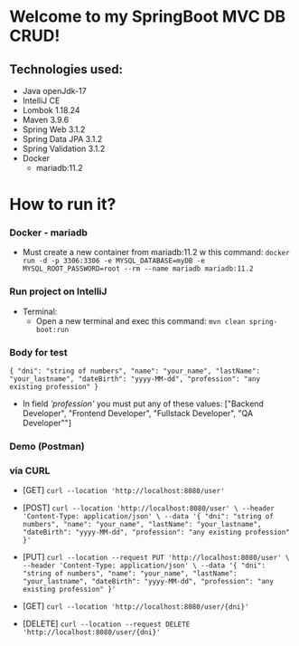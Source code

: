 # Welcome to my SpringBoot MVC DB CRUD!
## Technologies used:
* Java openJdk-17
* IntelliJ CE
* Lombok 1.18.24
* Maven 3.9.6
* Spring Web 3.1.2
* Spring Data JPA 3.1.2
* Spring Validation 3.1.2
* Docker
  * mariadb:11.2


# How to run it? 
### Docker - mariadb
* Must create a new container from mariadb:11.2 w this command:
``` docker run -d -p 3306:3306 -e MYSQL_DATABASE=myDB -e MYSQL_ROOT_PASSWORD=root --rm --name mariadb mariadb:11.2 ```

### Run project on IntelliJ 
* Terminal:
  * Open a new terminal and exec this command: ``` mvn clean spring-boot:run ```

### Body for test
` {
"dni": "string of numbers",
"name": "your_name",
"lastName": "your_lastname",
"dateBirth": "yyyy-MM-dd",
"profession": "any existing profession"
} `
* In field *'profession'* you must put any of these values: ["Backend Developer", "Frontend Developer", "Fullstack Developer", "QA Developer""]


### Demo (Postman)


### via CURL
* [GET] ``` curl --location 'http://localhost:8080/user' ```
* [POST] ``` curl --location 'http://localhost:8080/user' \
  --header 'Content-Type: application/json' \
  --data '{
  "dni": "string of numbers",
  "name": "your_name",
  "lastName": "your_lastname",
  "dateBirth": "yyyy-MM-dd",
  "profession": "any existing profession"
  }'   ```

* [PUT] ``` curl --location --request PUT 'http://localhost:8080/user' \
  --header 'Content-Type: application/json' \
  --data '{
  "dni": "string of numbers",
  "name": "your_name",
  "lastName": "your_lastname",
  "dateBirth": "yyyy-MM-dd",
  "profession": "any existing profession"
  }' ```
* [GET] ```curl --location 'http://localhost:8080/user/{dni}' ```
* [DELETE] ``` curl --location --request DELETE 'http://localhost:8080/user/{dni}' ```